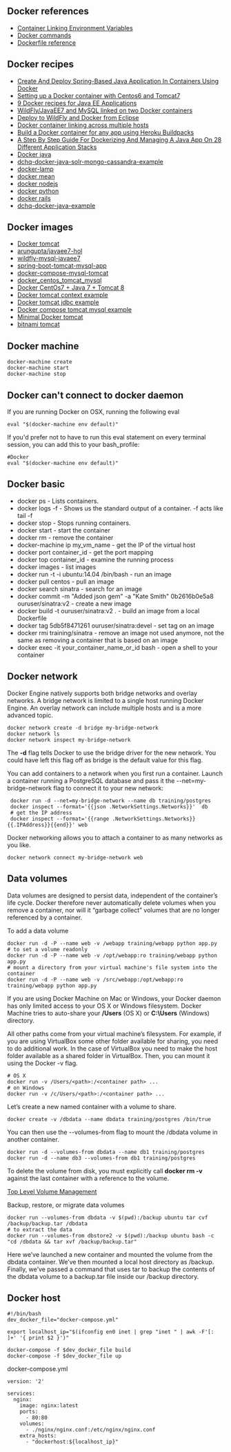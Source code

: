 Docker references
---
- [Container Linking Environment Variables](https://docs.docker.com/engine/userguide/networking/default_network/dockerlinks/#environment-variables)
- [Docker commands](https://docs.docker.com/engine/reference/commandline/)
- [Dockerfile reference](https://docs.docker.com/engine/reference/builder/)

Docker recipes
---
- [Create And Deploy Spring-Based Java Application In Containers Using Docker](http://www.nirmata.com/2016/08/create-and-deploy-spring-based-java-application-in-containers-using-docker/)
- [Setting up a Docker container with Centos6 and Tomcat7](http://www.dev-garden.org/2014/12/27/setting-up-a-docker-container-with-centos6-and-tomcat7/)
- [9 Docker recipes for Java EE Applications](http://planet.jboss.org/post/9_docker_recipes_for_java_ee_applications_tech_tip_80)
- [WildFly/JavaEE7 and MySQL linked on two Docker containers](http://blog.arungupta.me/wildfly-javaee7-mysql-link-two-docker-container-techtip65/)
- [Deploy to WildFly and Docker from Eclipse](http://blog.arungupta.me/deploy-wildfly-docker-eclipse/)
- [Docker container linking across multiple hosts](http://blog.arungupta.me/docker-container-linking-across-multiple-hosts-techtip69/)
- [Build a Docker container for any app using Heroku Buildpacks](https://github.com/CenturyLinkLabs/building)
- [A Step By Step Guide For Dockerizing And Managing A Java App On 28 Different Application Stacks](https://www.linkedin.com/pulse/step-guide-dockerizing-managing-java-app-28-different-amjad-afanah)
- [Docker java](https://github.com/dchqinc/docker-java)
- [dchq-docker-java-solr-mongo-cassandra-example](https://github.com/dchqinc/dchq-docker-java-solr-mongo-cassandra-example)
- [docker-lamp](https://github.com/dchqinc/docker-lamp)
- [docker mean](https://github.com/meanjs/mean)
- [docker nodejs](https://github.com/dchqinc/docker-nodejs)
- [docker python](https://github.com/dchqinc/docker-python)
- [docker rails](https://github.com/dchqinc/docker-rails)
- [dchq-docker-java-example](https://github.com/dchqinc/dchq-docker-java-example)

Docker images
---
- [Docker tomcat](https://github.com/tutumcloud/tomcat)
- [arungupta/javaee7-hol](https://github.com/arun-gupta/docker-images/blob/master/javaee7-hol/Dockerfile)
- [wildfly-mysql-javaee7](https://github.com/arun-gupta/docker-images/tree/master/wildfly-mysql-javaee7)
- [spring-boot-tomcat-mysql-app](https://github.com/meirwah/spring-boot-tomcat-mysql-app)
- [docker-compose-mysql-tomcat](https://github.com/witrdotnet/docker-compose-mysql-tomcat)
- [docker_centos_tomcat_mysql](https://github.com/bobdavisdev/docker_centos_tomcat_mysql)
- [Docker CentOs7 + Java 7 + Tomcat 8](https://github.com/kirillF/centos-tomcat)
- [Docker tomcat context example](https://github.com/ciandt-dev/docker-tomcat7-mysql)
- [Docker tomcat jdbc example](https://github.com/dmulligan/docker-example-tomcat-mysql)
- [Docker compose tomcat mysql example](https://github.com/dmulligan/docker-example-tomcat-mysql)
- [Minimal Docker tomcat](https://github.com/jeanblanchard/docker-tomcat)
- [bitnami tomcat](https://github.com/bitnami/bitnami-docker-tomcat)

Docker machine
---
```shell
docker-machine create
docker-machine start
docker-machine stop
```
Docker can't connect to docker daemon
---
If you are running Docker on OSX, running the following eval
```shell
eval "$(docker-machine env default)"
```
If you'd prefer not to have to run this eval statement on every terminal session, you can add this to your bash_profile:
```shell
#Docker
eval "$(docker-machine env default)"
```

Docker basic
---
- docker ps - Lists containers.
- docker logs -f - Shows us the standard output of a container. -f acts like tail -f
- docker stop - Stops running containers.
- docker start - start the container
- docker rm - remove the container
- docker-machine ip my_vm_name - get the IP of the virtual host 
- docker port container_id - get the port mapping 
- docker top container_id - examine the running process 
- docker images - list images
- docker run -t -i ubuntu:14.04 /bin/bash - run an image
- docker pull centos - pull an image
- docker search sinatra - search for an image
- docker commit -m "Added json gem" -a "Kate Smith" 0b2616b0e5a8 ouruser/sinatra:v2 - create a new image
- docker build -t ouruser/sinatra:v2 . - build an image from a local Dockerfile
- docker tag 5db5f8471261 ouruser/sinatra:devel - set tag on an image
- docker rmi training/sinatra - remove an image not used anymore, not the same as removing a container that is based on an image
- docker exec -it your_container_name_or_id bash - open a shell to your container

Docker network
---
Docker Engine natively supports both bridge networks and overlay networks. A bridge network is limited to a single host running Docker Engine. An overlay network can include multiple hosts and is a more advanced topic.
```
docker network create -d bridge my-bridge-network
docker network ls
docker network inspect my-bridge-network
```
The **-d** flag tells Docker to use the bridge driver for the new network. You could have left this flag off as bridge is the default value for this flag.

You can add containers to a network when you first run a container.
Launch a container running a PostgreSQL database and pass it the --net=my-bridge-network flag to connect it to your new network:
```shell
 docker run -d --net=my-bridge-network --name db training/postgres
 docker inspect --format='{{json .NetworkSettings.Networks}}'  db
 # get the IP address 
 docker inspect --format='{{range .NetworkSettings.Networks}}{{.IPAddress}}{{end}}' web
 ```
Docker networking allows you to attach a container to as many networks as you like.
```shell
docker network connect my-bridge-network web
```
Data volumes
---
Data volumes are designed to persist data, independent of the container’s life cycle. Docker therefore never automatically delete volumes when you remove a container, nor will it “garbage collect” volumes that are no longer referenced by a container.

To add a data volume
```shell
docker run -d -P --name web -v /webapp training/webapp python app.py
# to set a volume readonly 
docker run -d -P --name web -v /opt/webapp:ro training/webapp python app.py
# mount a directory from your virtual machine's file system into the container
docker run -d -P --name web -v /src/webapp:/opt/webapp:ro training/webapp python app.py
```
If you are using Docker Machine on Mac or Windows, your Docker daemon has only limited access to your OS X or Windows filesystem. Docker Machine tries to auto-share your **/Users** (OS X) or **C:\Users** (Windows) directory.

All other paths come from your virtual machine’s filesystem. For example, if you are using VirtualBox some other folder available for sharing, you need to do additional work. In the case of VirtualBox you need to make the host folder available as a shared folder in VirtualBox. Then, you can mount it using the Docker -v flag.
```shell
# OS X
docker run -v /Users/<path>:/<container path> ...
# on Windows
docker run -v /c/Users/<path>:/<container path> ...
```
Let’s create a new named container with a volume to share.
```shell
docker create -v /dbdata --name dbdata training/postgres /bin/true
```
You can then use the --volumes-from flag to mount the /dbdata volume in another container.
```shell
docker run -d --volumes-from dbdata --name db1 training/postgres
docker run -d --name db3 --volumes-from db1 training/postgres
```
To delete the volume from disk, you must explicitly call **docker rm -v** against the last container with a reference to the volume. 

[Top Level Volume Management](https://github.com/docker/docker/issues/14214)

Backup, restore, or migrate data volumes
```shell
docker run --volumes-from dbdata -v $(pwd):/backup ubuntu tar cvf /backup/backup.tar /dbdata
# to extract the data
docker run --volumes-from dbstore2 -v $(pwd):/backup ubuntu bash -c "cd /dbdata && tar xvf /backup/backup.tar"
```
Here we’ve launched a new container and mounted the volume from the dbdata container. We’ve then mounted a local host directory as /backup. Finally, we’ve passed a command that uses tar to backup the contents of the dbdata volume to a backup.tar file inside our /backup directory.

Docker host
---

```shell
#!/bin/bash
dev_docker_file="docker-compose.yml"

export localhost_ip="$(ifconfig en0 inet | grep "inet " | awk -F'[: ]+' '{ print $2 }')"

docker-compose -f $dev_docker_file build
docker-compose -f $dev_docker_file up
```

docker-compose.yml
```
version: '2'

services:
  nginx:
    image: nginx:latest
    ports:
      - 80:80
    volumes:
      - ./nginx/nginx.conf:/etc/nginx/nginx.conf
    extra_hosts:
      - "dockerhost:${localhost_ip}"
```
